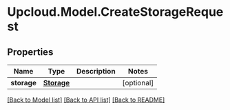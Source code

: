 # Upcloud.Model.CreateStorageRequest
## Properties

Name | Type | Description | Notes
------------ | ------------- | ------------- | -------------
**storage** | [**Storage**](Storage.md) |  | [optional] 

[[Back to Model list]](../README.md#documentation-for-models) [[Back to API list]](../README.md#documentation-for-api-endpoints) [[Back to README]](../README.md)

